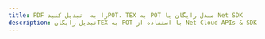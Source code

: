 ---title: PDF را به  تبدیل کنیدPOT، TEX به POT مبدل رایگان یا Net SDKdescription: تبدیل رایگانTEX به POT با استفاده از Net Cloud APIs & SDK همچنین اسناد PDF را در Cloud ایجاد، ویرایش و رندر کنید.---